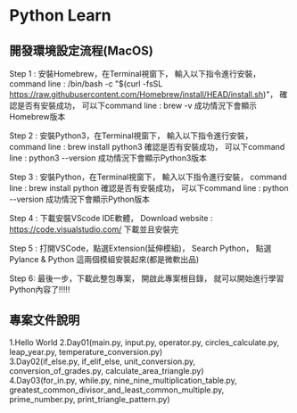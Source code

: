 # Python Learn

## 開發環境設定流程(MacOS)
Step 1 : 
        安裝Homebrew，在Terminal視窗下，
        輸入以下指令進行安裝，
        command line : /bin/bash -c "$(curl -fsSL https://raw.githubusercontent.com/Homebrew/install/HEAD/install.sh)"，
        確認是否有安裝成功，
        可以下command line : brew -v
        成功情況下會顯示Homebrew版本

Step 2 : 
        安裝Python3，在Terminal視窗下，
        輸入以下指令進行安裝，
        command line : brew install python3 
        確認是否有安裝成功，
        可以下command line : python3 --version 
        成功情況下會顯示Python3版本

Step 3 :
        安裝Python，在Terminal視窗下，
        輸入以下指令進行安裝，
        command line : brew install python
        確認是否有安裝成功，
        可以下command line : python --version 
        成功情況下會顯示Python版本

Step 4 : 
        下載安裝VScode IDE軟體，
        Download website : https://code.visualstudio.com/
        下載並且安裝完

Step 5 :
        打開VSCode，點選Extension(延伸模組)，
        Search Python，
        點選Pylance & Python 這兩個模組安裝起來(都是微軟出品)

Step 6: 
        最後一步，下載此整包專案，
        開啟此專案根目錄，
        就可以開始進行學習Python內容了!!!!!     



## 專案文件說明
1.Hello World 
2.Day01(main.py, input.py, operator.py, circles_calculate.py, leap_year.py, temperature_conversion.py)  
3.Day02(if_else.py, if_elif_else, unit_conversion.py, conversion_of_grades.py, calculate_area_triangle.py)  
4.Day03(for_in.py, while.py, nine_nine_multiplication_table.py, greatest_common_divisor_and_least_common_multiple.py, prime_number.py, print_triangle_pattern.py)  






